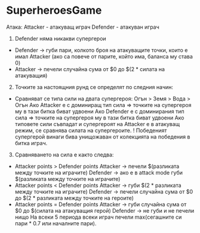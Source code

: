 # SuperheroesGame
Атака:
Attacker - атакуващ играч
Defender - атакуван играч

1. Defender няма никакви супергерои
- Defender -> губи пари, колкото броя на атакуващите точки, които е имал Attacker (ако са повече от парите, който има, баланса му става 0)
- Attacker -> печели случайна сума от $0 до $(2 * силата на атакуващия)
2. Точките за настоящния рунд се определят по следния начин:
- Сравняват се типа сили на двата супергероя: Огън > Земя > Вода > Огън
Ако Attacker е с доминиращ тип сила => точките на супергероя му в тази битка биват удвоени
Ако Defender е с доминирания тип сила => точките на супергероя му в тази битка биват удвоени
Ако типовете сили съвпадат и супергероят на Attacker е в атакуващ режим, се сравнява силата на супергероите.
 ! Победеният супергерой винаги бива унищожаван от колекцията на победения в битка играч.
3. Сравняването на сила е както следва:
- Attacker points > Defender points
  Attacker -> печели $(разликата между точките на играчите)
  Defender -> ако е в attack mode губи $(разликата между точките на играчите)
- Attacker points < Defender points
  Attacker -> губи $(2 * разликата между точките на играчите)
  Defender -> печели случайна сума от $0 до $(2 * разликата между точките на героите)
- Attacker points = Defender points
  Attacker -> губи случайна сума от $0 до $(силата на атакуващия герой)
  Defender -> не губи и не печели нищо
На всеки 5 периода всеки играч печели max(сегашните си пари * 0.7 или началните пари).
